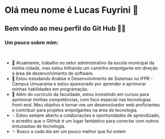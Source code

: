 # Olá meu nome é Lucas Fuyrini 👋
## Bem vindo ao meu perfil do Git Hub 👨‍💻

### Um pouco sobre mim: 
</br>

- 🔭 Atualmente, trabalho no setor administrativo da escola municipal da minha cidade, mas estou trilhando um caminho empolgante em direção à área de desenvolvimento de software.
- 🌱 Estou estudando Análise e Desenvolvimento de Sistemas no IFPR - Campus Umuarama e estou apaixonado por aprender e aprimorar minhas habilidades em programação.
- 🚀 Além do currículo da faculdade, estou investindo em cursos para aprimorar minhas competências, com foco especial nas tecnologias front-end. Meu objetivo é tornar-me um desenvolvedor web proficientes e contribuir para projetos empolgantes na área de tecnologia.
- 💡 Estou sempre aberto a colaborações e oportunidades de aprendizado, e acredito que o GitHub é um lugar fantástico para conectar com outros entusiastas de tecnologia.
- ✨ Busco a cada dia ser um pouco melhor que fui ontem


<!--
**Furini2002/Furini2002** is a ✨ _special_ ✨ repository because its `README.md` (this file) appears on your GitHub profile.

Here are some ideas to get you started:

- 🔭 I’m currently working on ...
- 🌱 I’m currently learning ...
- 👯 I’m looking to collaborate on ...
- 🤔 I’m looking for help with ...
- 💬 Ask me about ...
- 📫 How to reach me: ...
- 😄 Pronouns: ...
- ⚡ Fun fact: ...
-->
